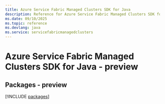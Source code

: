 ```yaml
---
title: Azure Service Fabric Managed Clusters SDK for Java
description: Reference for Azure Service Fabric Managed Clusters SDK for Java
ms.date: 09/10/2025
ms.topic: reference
ms.devlang: java
ms.service: servicefabricmanagedclusters
---
```

# Azure Service Fabric Managed Clusters SDK for Java - preview
## Packages - preview
[!INCLUDE [packages](service-fabric-managed-clusters-index.md)]